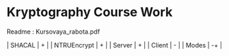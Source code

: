 # Kryptography Сourse Work
Readme : Kursovaya_rabota.pdf

| SHACAL | + |
| NTRUEncrypt | + |
| Server | + |
| Сlient | - |
| Modes | -+ |



